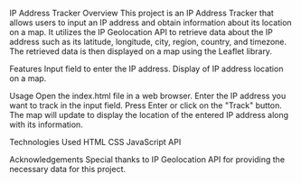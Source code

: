 IP Address Tracker
Overview
This project is an IP Address Tracker that allows users to input an IP address and obtain information about its location on a map. It utilizes the IP Geolocation API to retrieve data about the IP address such as its latitude, longitude, city, region, country, and timezone. The retrieved data is then displayed on a map using the Leaflet library.

Features
Input field to enter the IP address.
Display of IP address location on a map.


Usage
Open the index.html file in a web browser.
Enter the IP address you want to track in the input field.
Press Enter or click on the "Track" button.
The map will update to display the location of the entered IP address along with its information.


Technologies Used
HTML
CSS
JavaScript
API


Acknowledgements
Special thanks to IP Geolocation API for providing the necessary data for this project.
